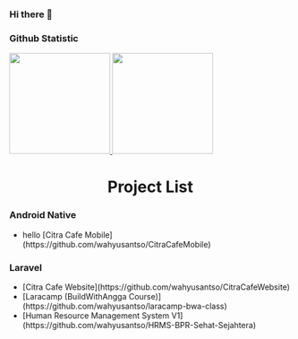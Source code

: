 ### Hi there 👋

### Github Statistic
<p align="left">
<a href="https://github.com/wahyusantso">
  <img height="180em" src="https://github-readme-stats-eight-theta.vercel.app/api?username=wahyusantso&show_icons=true&theme=algolia&include_all_commits=true&count_private=true"/>
  <img height="180em" src="https://github-readme-stats-eight-theta.vercel.app/api/top-langs/?username=wahyusantso&layout=compact&langs_count=8&theme=algolia"/>
</a>
</p>
<h1 align="center">Project List</h1>
<h3 align="left">Android Native</h3>
<ul>
  <li> 
    hello [Citra Cafe Mobile](https://github.com/wahyusantso/CitraCafeMobile)
  </li>
</ul>
<h3 align="left">Laravel</h3>
<ul>
  <li> 
    [Citra Cafe Website](https://github.com/wahyusantso/CitraCafeWebsite)
  </li>
  <li> 
    [Laracamp (BuildWithAngga Course)](https://github.com/wahyusantso/laracamp-bwa-class)
  </li>
  <li> 
    [Human Resource Management System V1](https://github.com/wahyusantso/HRMS-BPR-Sehat-Sejahtera)
  </li>
</ul>
